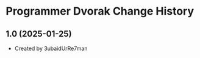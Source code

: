 Programmer Dvorak Change History
====================

1.0 (2025-01-25)
----------------
* Created by 3ubaidUrRe7man
